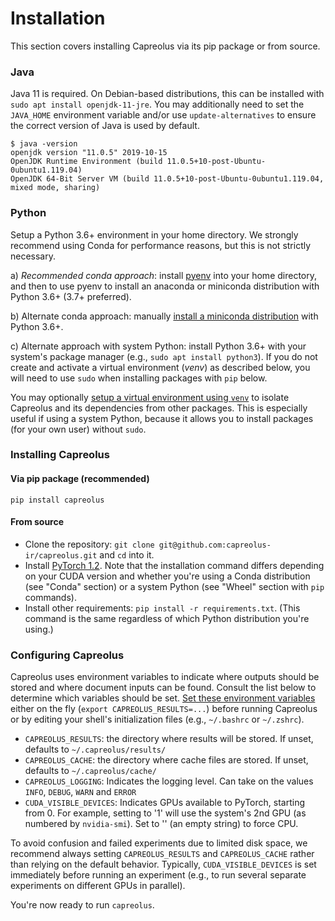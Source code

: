 # Installation

This section covers installing Capreolus via its pip package or from source.

### Java
Java 11 is required. On Debian-based distributions, this can be installed with `sudo apt install openjdk-11-jre`. You may additionally need to set the `JAVA_HOME` environment variable and/or use `update-alternatives` to ensure the correct version of Java is used by default.
```
$ java -version
openjdk version "11.0.5" 2019-10-15
OpenJDK Runtime Environment (build 11.0.5+10-post-Ubuntu-0ubuntu1.119.04)
OpenJDK 64-Bit Server VM (build 11.0.5+10-post-Ubuntu-0ubuntu1.119.04, mixed mode, sharing)
```

### Python
Setup a Python 3.6+ environment in your home directory. We strongly recommend using Conda for performance reasons, but this is not strictly necessary.

 a) *Recommended conda approach*: install [pyenv](https://github.com/pyenv/pyenv) into your home directory, and then to use pyenv to install an anaconda or miniconda distribution with Python 3.6+ (3.7+ preferred).
 
 b) Alternate conda approach: manually [install a miniconda distribution](https://docs.conda.io/projects/conda/en/latest/user-guide/install/) with Python 3.6+.
 
 c) Alternate approach with system Python: install Python 3.6+ with your system's package manager (e.g., `sudo apt install python3`). If you do not create and activate a virtual environment (*venv*) as described below, you will need to use `sudo` when installing packages with `pip` below.
 
 You may optionally [setup a virtual environment using `venv`](https://docs.python.org/3/tutorial/venv.html) to isolate Capreolus and its dependencies from other packages. This is especially useful if using a system Python, because it allows you to install packages (for your own user) without `sudo`.
 
### Installing Capreolus
#### Via pip package (**recommended**)
`pip install capreolus`
 
#### From source
- Clone the repository: `git clone git@github.com:capreolus-ir/capreolus.git` and `cd` into it.
- Install [PyTorch 1.2](https://pytorch.org/get-started/previous-versions/#v120). Note that the installation command differs depending on your CUDA version and whether you're using a Conda distribution (see "Conda" section) or a  system Python (see "Wheel" section with `pip` commands).
- Install other requirements: `pip install -r requirements.txt`. (This command is the same regardless of which Python distribution you're using.)

### Configuring Capreolus
 Capreolus uses environment variables to indicate where outputs should be stored and where document inputs can be found. Consult the list below to determine which variables should be set. [Set these environment variables](https://opensource.com/article/19/8/what-are-environment-variables) either on the fly (`export CAPREOLUS_RESULTS=...`) before running Capreolus or by editing your shell's initialization files (e.g., `~/.bashrc` or `~/.zshrc`).
- `CAPREOLUS_RESULTS`: the directory where results will be stored. If unset, defaults to `~/.capreolus/results/`
- `CAPREOLUS_CACHE`: the directory where cache files are stored. If unset, defaults to `~/.capreolus/cache/`
- `CAPREOLUS_LOGGING`: Indicates the logging level. Can take on the values `INFO`, `DEBUG`, `WARN` and `ERROR`
- `CUDA_VISIBLE_DEVICES`: Indicates GPUs available to PyTorch, starting from 0. For example, setting to '1' will use the system's 2nd GPU (as numbered by `nvidia-smi`). Set to '' (an empty string) to force CPU. 

To avoid confusion and failed experiments due to limited disk space, we recommend always setting `CAPREOLUS_RESULTS` and `CAPREOLUS_CACHE` rather than relying on the default behavior. Typically, `CUDA_VISIBLE_DEVICES` is set immediately before running an experiment (e.g., to run several separate experiments on different GPUs in parallel).

You're now ready to run `capreolus`.
